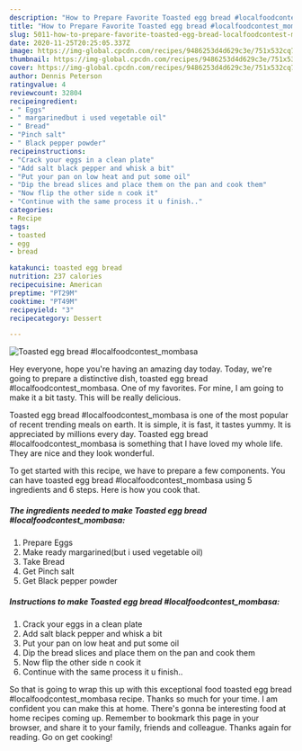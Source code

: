 ```yaml
---
description: "How to Prepare Favorite Toasted egg bread #localfoodcontest_mombasa"
title: "How to Prepare Favorite Toasted egg bread #localfoodcontest_mombasa"
slug: 5011-how-to-prepare-favorite-toasted-egg-bread-localfoodcontest-mombasa
date: 2020-11-25T20:25:05.337Z
image: https://img-global.cpcdn.com/recipes/9486253d4d629c3e/751x532cq70/toasted-egg-bread-localfoodcontest_mombasa-recipe-main-photo.jpg
thumbnail: https://img-global.cpcdn.com/recipes/9486253d4d629c3e/751x532cq70/toasted-egg-bread-localfoodcontest_mombasa-recipe-main-photo.jpg
cover: https://img-global.cpcdn.com/recipes/9486253d4d629c3e/751x532cq70/toasted-egg-bread-localfoodcontest_mombasa-recipe-main-photo.jpg
author: Dennis Peterson
ratingvalue: 4
reviewcount: 32804
recipeingredient:
- " Eggs"
- " margarinedbut i used vegetable oil"
- " Bread"
- "Pinch salt"
- " Black pepper powder"
recipeinstructions:
- "Crack your eggs in a clean plate"
- "Add salt black pepper and whisk a bit"
- "Put your pan on low heat and put some oil"
- "Dip the bread slices and place them on the pan and cook them"
- "Now flip the other side n cook it"
- "Continue with the same process it u finish.."
categories:
- Recipe
tags:
- toasted
- egg
- bread

katakunci: toasted egg bread 
nutrition: 237 calories
recipecuisine: American
preptime: "PT29M"
cooktime: "PT49M"
recipeyield: "3"
recipecategory: Dessert

---
```



![Toasted egg bread #localfoodcontest_mombasa](https://img-global.cpcdn.com/recipes/9486253d4d629c3e/751x532cq70/toasted-egg-bread-localfoodcontest_mombasa-recipe-main-photo.jpg)

Hey everyone, hope you're having an amazing day today. Today, we're going to prepare a distinctive dish, toasted egg bread #localfoodcontest_mombasa. One of my favorites. For mine, I am going to make it a bit tasty. This will be really delicious.

Toasted egg bread #localfoodcontest_mombasa is one of the most popular of recent trending meals on earth. It is simple, it is fast, it tastes yummy. It is appreciated by millions every day. Toasted egg bread #localfoodcontest_mombasa is something that I have loved my whole life. They are nice and they look wonderful.




To get started with this recipe, we have to prepare a few components. You can have toasted egg bread #localfoodcontest_mombasa using 5 ingredients and 6 steps. Here is how you cook that.

<!--inarticleads1-->

##### The ingredients needed to make Toasted egg bread #localfoodcontest_mombasa:

1. Prepare  Eggs
1. Make ready  margarined(but i used vegetable oil)
1. Take  Bread
1. Get Pinch salt
1. Get  Black pepper powder




<!--inarticleads2-->

##### Instructions to make Toasted egg bread #localfoodcontest_mombasa:

1. Crack your eggs in a clean plate
1. Add salt black pepper and whisk a bit
1. Put your pan on low heat and put some oil
1. Dip the bread slices and place them on the pan and cook them
1. Now flip the other side n cook it
1. Continue with the same process it u finish..




So that is going to wrap this up with this exceptional food toasted egg bread #localfoodcontest_mombasa recipe. Thanks so much for your time. I am confident you can make this at home. There's gonna be interesting food at home recipes coming up. Remember to bookmark this page in your browser, and share it to your family, friends and colleague. Thanks again for reading. Go on get cooking!
